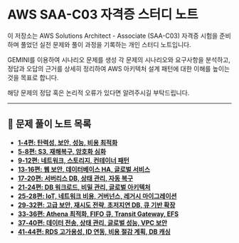 # AWS SAA-C03 자격증 스터디 노트

이 저장소는 AWS Solutions Architect - Associate (SAA-C03) 자격증 시험을 준비하며 풀었던 실전 문제와 풀이 과정을 기록하는 개인 스터디 노트입니다.

GEMINI를 이용하여 시나리오 문제를 생성 각 문제의 시나리오와 요구사항을 분석하고, 정답과 오답의 근거를 상세히 정리하여 AWS 아키텍처 설계 패턴에 대한 이해를 높이는 것을 목표로 합니다.

해당 문제의 정답 혹은 논리적 오류가 있다면 알려주시길 부탁드립니다.

---

## 📝 문제 풀이 노트 목록

* **[1-4편: 탄력성, 보안, 성능, 비용 최적화](./problems/01-04.md)**
* **[5-8편: S3, 재해복구, 암호화 심화](./problems/05-08.md)**
* **[9-12편: 네트워크, 스토리지, 컨테이너 패턴](./problems/09-12.md)**
* **[13-16편: 웹 보안, 데이터베이스 HA, 글로벌 서비스](./problems/13-16.md)**
* **[17-20편: 서버리스 DB, 상태 관리, 자동 복구](./problems/17-20.md)**
* **[21-24편: DB 워크로드, 비밀 관리, 글로벌 아키텍처](./problems/21-24.md)**
* **[25-28편: IoT, 네트워크 비용, 거버넌스, 레거시 마이그레이션](./problems/25-28.md)**
* **[29-32편: 고급 보안, 재시도 전략, 초저지연 DB, 큐 기반 확장](./problems/29-32.md)**
* **[33-36편: Athena 최적화, FIFO 큐, Transit Gateway, EFS](./problems/33-36.md)**
* **[37-40편: 데이터 전송, 상태 관리, 글로벌 성능, VPC 보안](./problems/37-40.md)**
* **[41-44편: RDS 고가용성, ID 연동, 비용 절감 계획, DB 캐싱](./problems/41-44.md)**